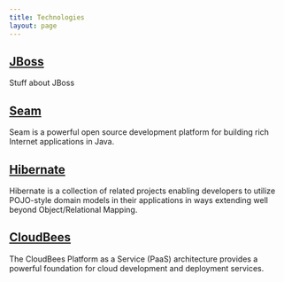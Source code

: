 ```yaml
---
title: Technologies
layout: page
---
```


<h2 class="l--push-top-0"><a href="http://www.jboss.org/">JBoss</a></h2>

Stuff about JBoss

## [Seam](http://www.seamframework.org/)

Seam is a powerful open source development platform for building rich Internet applications in Java.

## [Hibernate](http://hibernate.org/)

Hibernate is a collection of related projects enabling developers to utilize POJO-style domain models in their applications in ways extending well beyond Object/Relational Mapping.

## [CloudBees](https://cloudbees.com/)

The CloudBees Platform as a Service (PaaS) architecture provides a powerful foundation for cloud development and deployment services.
